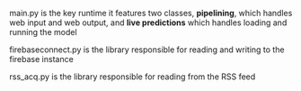 main.py is the key runtime
it features two classes, **pipelining**, which handles web input 
and web output, and **live predictions** which handles loading and running the model

firebaseconnect.py is the library responsible for reading and writing to the firebase instance

rss_acq.py is the library responsible for reading from the RSS feed

